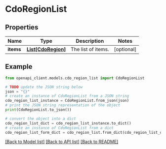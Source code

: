 # CdoRegionList


## Properties

Name | Type | Description | Notes
------------ | ------------- | ------------- | -------------
**items** | [**List[CdoRegion]**](CdoRegion.md) | The list of items. | [optional] 

## Example

```python
from openapi_client.models.cdo_region_list import CdoRegionList

# TODO update the JSON string below
json = "{}"
# create an instance of CdoRegionList from a JSON string
cdo_region_list_instance = CdoRegionList.from_json(json)
# print the JSON string representation of the object
print(CdoRegionList.to_json())

# convert the object into a dict
cdo_region_list_dict = cdo_region_list_instance.to_dict()
# create an instance of CdoRegionList from a dict
cdo_region_list_form_dict = cdo_region_list.from_dict(cdo_region_list_dict)
```
[[Back to Model list]](../README.md#documentation-for-models) [[Back to API list]](../README.md#documentation-for-api-endpoints) [[Back to README]](../README.md)



